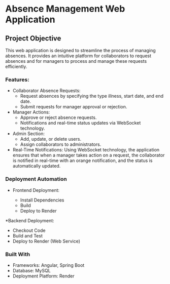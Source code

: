 # Absence Management Web Application
##  Project Objective
This web application is designed to streamline the process of managing absences. It provides an intuitive platform for collaborators to request absences and for managers  to process and manage these requests efficiently.

### Features:
* Collaborator Absence Requests:
    - Request absences by specifying the type illness, start date, and end date.
    - Submit requests for manager approval or rejection.
* Manager Actions:
   - Approve or reject absence requests.
   - Notifications and real-time status updates via WebSocket technology.
* Admin Section:
  - Add, update, or delete users.
  - Assign collaborators to administrators.
* Real-Time Notifications:
Using WebSocket technology, the application ensures that when a manager takes action on a request, the collaborator is notified in real-time with an orange notification, and the status is automatically updated.

###  Deployment Automation
* Frontend Deployment:

  - Install Dependencies
  - Build
  - Deploy to Render

*Backend Deployment:
  - Checkout Code  
  - Build and Test
  - Deploy to Render (Web Service)
###  Built With
* Frameworks:    Angular, Spring Boot
* Database:   MySQL
* Deployment Platform:  Render
